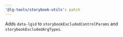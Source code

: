 ```yaml
---
'@lg-tools/storybook-utils': patch
---
```


Adds `data-lgid` to `storybookExcludedControlParams` and `storybookExcludedArgTypes`.
